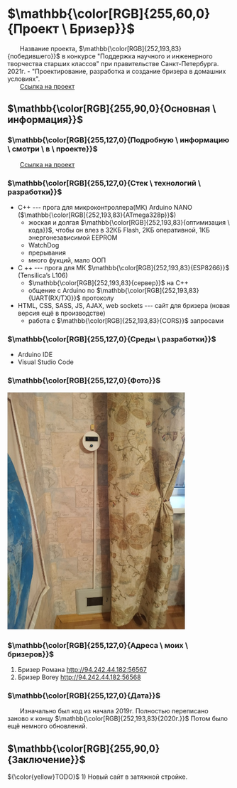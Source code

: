 ﻿# $\mathbb{\color[RGB]{255,60,0}{Проект \ Бризер}}$

&emsp;&emsp;Название проекта, $\mathbb{\color[RGB]{252,193,83}{победившего}}$ в конкурсе "Поддержка научного и инженерного творчества старших классов" при правительстве Санкт-Петербурга. 2021г. - "Проектирование, разработка и создание бризера в домашних условиях".\
&emsp;&emsp;[Ссылка на проект](Info/Проектирование%2C%20разработка%20и%20создание%20бризера%20в%20домашних%20условиях)

## $\mathbb{\color[RGB]{255,90,0}{Основная \ информация}}$

### $\mathbb{\color[RGB]{255,127,0}{Подробную \ информацию \ смотри \ в \ проекте}}$

&emsp;&emsp;[Ссылка на проект](Info/Проектирование%2C%20разработка%20и%20создание%20бризера%20в%20домашних%20условиях)

### $\mathbb{\color[RGB]{255,127,0}{Стек \ технологий \ разработки}}$

- C++ --- прога для микроконтроллера(МК) Arduino NANO ($\mathbb{\color[RGB]{252,193,83}{ATmega328p}}$)
	+ жоская и долгая $\mathbb{\color[RGB]{252,193,83}{оптимизация \ кода}}$, чтобы он влез в 32КБ Flash, 2КБ оперативной, 1КБ энергонезависимой EEPROM
	+ WatchDog
	+ прерывания
	+ много фукций, мало ООП
- С ++ --- прога для МК $\mathbb{\color[RGB]{252,193,83}{ESP8266}}$ (Tensilica’s L106)
	+ $\mathbb{\color[RGB]{252,193,83}{сервер}}$ на С++
	+ общение с Arduino по $\mathbb{\color[RGB]{252,193,83}{UART(RX/TX)}}$ протоколу
- HTML, CSS, SASS, JS, AJAX, web sockets --- сайт для бризера (новая версия ещё в производстве)
	+ работа с $\mathbb{\color[RGB]{252,193,83}{CORS}}$ запросами
	
### $\mathbb{\color[RGB]{255,127,0}{Среды \ разработки}}$

- Arduino IDE
- Visual Studio Code

### $\mathbb{\color[RGB]{255,127,0}{Фото}}$

[<img src="Info/brizer.jpg" width="400"/>](Info/brizer.jpg)

### $\mathbb{\color[RGB]{255,127,0}{Адреса \ моих \ бризеров}}$

1. Бризер Романа <http://94.242.44.182:56567>
1. Бризер Borey <http://94.242.44.182:56568>

### $\mathbb{\color[RGB]{255,127,0}{Дата}}$

&emsp;&emsp;Изначально был код из начала 2019г. Полностью переписано заново к концу $\mathbb{\color[RGB]{252,193,83}{2020г.}}$ Потом было ещё немного обновлений.

## $\mathbb{\color[RGB]{255,90,0}{Заключение}}$

 ${\color{yellow}TODO}$ 1) Новый сайт в затяжной стройке.
 